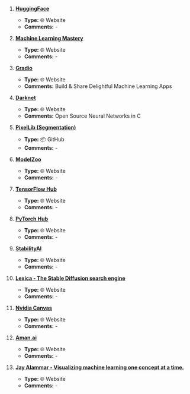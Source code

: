 1. [**HuggingFace**](https://huggingface.co/)
   - **Type:** 🌐 Website
   - **Comments:** -

2. [**Machine Learning Mastery**](https://machinelearningmastery.com/)
   - **Type:** 🌐 Website
   - **Comments:** -

3. [**Gradio**](https://gradio.app/)
   - **Type:** 🌐 Website
   - **Comments:** Build & Share Delightful Machine Learning Apps

4. [**Darknet**](https://pjreddie.com/darknet/)
   - **Type:** 🌐 Website
   - **Comments:** Open Source Neural Networks in C

5. [**PixelLib (Segmentation)**](https://github.com/ayoolaolafenwa/PixelLib)
   - **Type:** 📦 GitHub
   - **Comments:** -

6. [**ModelZoo**](https://modelzoo.co/)
   - **Type:** 🌐 Website
   - **Comments:** -

7. [**TensorFlow Hub**](https://tfhub.dev/)
   - **Type:** 🌐 Website
   - **Comments:** -

8. [**PyTorch Hub**](https://pytorch.org/hub/)
   - **Type:** 🌐 Website
   - **Comments:** -

9. [**StabilityAI**](https://stability.ai/)
   - **Type:** 🌐 Website
   - **Comments:** -

10. [**Lexica - The Stable Diffusion search engine**](https://lexica.art/)
    - **Type:** 🌐 Website
    - **Comments:** -

11. [**Nvidia Canvas**](https://www.nvidia.com/en-us/studio/canvas/)
    - **Type:** 🌐 Website
    - **Comments:** -

12. [**Aman.ai**](https://aman.ai/)
    - **Type:** 🌐 Website
    - **Comments:** -

13. [**Jay Alammar - Visualizing machine learning one concept at a time.**](https://jalammar.github.io/)
    - **Type:** 🌐 Website
    - **Comments:** -
